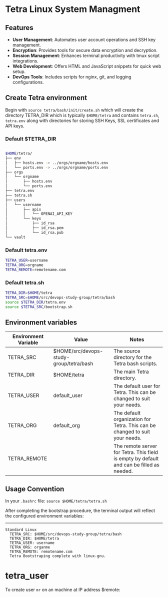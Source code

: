 # Tetra Linux System Managment

## Features

- **User Management**: Automates user account operations and SSH key management.
- **Encryption**: Provides tools for secure data encryption and decryption.
- **Session Management**: Enhances terminal productivity with tmux script integrations.
- **Web Development**: Offers HTML and JavaScript snippets for quick web setup.
- **DevOps Tools**: Includes scripts for nginx, git, and logging configurations.

## Create Tetra environment

Begin with `source tetra/bash/init/create.sh` which will create the directory TETRA_DIR which is typically `$HOME/tetra` and contains `tetra.sh`, `tetra.env`  along with directories for storing SSH Keys, SSL certificates and API keys.

### Default $TETRA_DIR

```bash

$HOME/tetra/
├── env
│   ├── hosts.env -> ../orgs/orgname/hosts.env
│   └── ports.env -> ../orgs/orgname/ports.env
├── orgs
│   └── orgname
│       ├── hosts.env
│       └── ports.env
├── tetra.env
├── tetra.sh
├── users
│   └── username
│       ├── apis
│       │   └── OPENAI_API_KEY
│       └── keys
│           ├── id_rsa
│           ├── id_rsa.pem
│           └── id_rsa.pub
└── vault
```

### Default tetra.env

```bash
TETRA_USER=username
TETRA_ORG=orgname
TETRA_REMOTE=remotename.com
```

### Default tetra.sh

```bash
TETRA_DIR=$HOME/tetra
TETRA_SRC=$HOME/src/devops-study-group/tetra/bash
source $TETRA_DIR/tetra.env
source $TETRA_SRC/bootstrap.sh
```

## Environment variables

| Environment Variable | Value | Notes |
| --- | --- | --- |
| TETRA_SRC | $HOME/src/devops-study-group/tetra/bash | The source directory for the Tetra bash scripts. |
| TETRA_DIR | $HOME/tetra | The main Tetra directory. |
| TETRA_USER | default_user | The default user for Tetra. This can be changed to suit your needs. |
| TETRA_ORG | default_org | The default organization for Tetra. This can be changed to suit your needs. |
| TETRA_REMOTE |  | The remote server for Tetra. This field is empty by default and can be filled as needed. |

## Usage Convention

In your `.bashrc` file: `source $HOME/tetra/tetra.sh` 

After completing the bootstrap procedure, the terminal output will reflect the configured environment variables:

---

```
Standard Linux
  TETRA_SRC: $HOME/src/devops-study-group/tetra/bash
  TETRA_DIR: $HOME/tetra
  TETRA_USER: username
  TETRA_ORG: organme
  TETRA_REMOTE: remotename.com
  Tetra Bootstraping complete with linux-gnu.
```

# tetra_user

To create user `mr` on an machine at IP address $remote:
